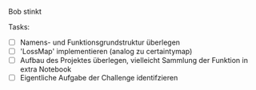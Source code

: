 Bob stinkt

Tasks:
- [ ] Namens- und Funktionsgrundstruktur überlegen
- [ ] 'LossMap' implementieren (analog zu certaintymap)
- [ ] Aufbau des Projektes überlegen, vielleicht Sammlung der Funktion in extra Notebook
- [ ] Eigentliche Aufgabe der Challenge identifzieren
